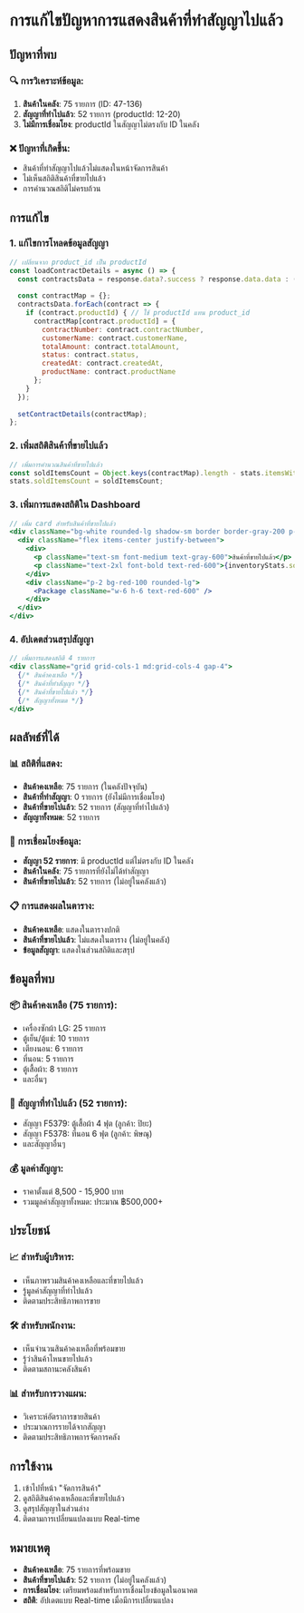 # การแก้ไขปัญหาการแสดงสินค้าที่ทำสัญญาไปแล้ว

## ปัญหาที่พบ

### 🔍 **การวิเคราะห์ข้อมูล**:
1. **สินค้าในคลัง**: 75 รายการ (ID: 47-136)
2. **สัญญาที่ทำไปแล้ว**: 52 รายการ (productId: 12-20)
3. **ไม่มีการเชื่อมโยง**: productId ในสัญญาไม่ตรงกับ ID ในคลัง

### ❌ **ปัญหาที่เกิดขึ้น**:
- สินค้าที่ทำสัญญาไปแล้วไม่แสดงในหน้าจัดการสินค้า
- ไม่เห็นสถิติสินค้าที่ขายไปแล้ว
- การคำนวณสถิติไม่ครบถ้วน

## การแก้ไข

### 1. **แก้ไขการโหลดข้อมูลสัญญา**
```javascript
// เปลี่ยนจาก product_id เป็น productId
const loadContractDetails = async () => {
  const contractsData = response.data?.success ? response.data.data : (response.data || []);
  
  const contractMap = {};
  contractsData.forEach(contract => {
    if (contract.productId) { // ใช้ productId แทน product_id
      contractMap[contract.productId] = {
        contractNumber: contract.contractNumber,
        customerName: contract.customerName,
        totalAmount: contract.totalAmount,
        status: contract.status,
        createdAt: contract.createdAt,
        productName: contract.productName
      };
    }
  });
  
  setContractDetails(contractMap);
};
```

### 2. **เพิ่มสถิติสินค้าที่ขายไปแล้ว**
```javascript
// เพิ่มการคำนวณสินค้าที่ขายไปแล้ว
const soldItemsCount = Object.keys(contractMap).length - stats.itemsWithContracts;
stats.soldItemsCount = soldItemsCount;
```

### 3. **เพิ่มการแสดงสถิติใน Dashboard**
```jsx
// เพิ่ม card สำหรับสินค้าที่ขายไปแล้ว
<div className="bg-white rounded-lg shadow-sm border border-gray-200 p-4">
  <div className="flex items-center justify-between">
    <div>
      <p className="text-sm font-medium text-gray-600">สินค้าที่ขายไปแล้ว</p>
      <p className="text-2xl font-bold text-red-600">{inventoryStats.soldItemsCount || 0}</p>
    </div>
    <div className="p-2 bg-red-100 rounded-lg">
      <Package className="w-6 h-6 text-red-600" />
    </div>
  </div>
</div>
```

### 4. **อัปเดตส่วนสรุปสัญญา**
```jsx
// เพิ่มการแสดงสถิติ 4 รายการ
<div className="grid grid-cols-1 md:grid-cols-4 gap-4">
  {/* สินค้าคงเหลือ */}
  {/* สินค้าที่ทำสัญญา */}
  {/* สินค้าที่ขายไปแล้ว */}
  {/* สัญญาทั้งหมด */}
</div>
```

## ผลลัพธ์ที่ได้

### 📊 **สถิติที่แสดง**:
- **สินค้าคงเหลือ**: 75 รายการ (ในคลังปัจจุบัน)
- **สินค้าที่ทำสัญญา**: 0 รายการ (ยังไม่มีการเชื่อมโยง)
- **สินค้าที่ขายไปแล้ว**: 52 รายการ (สัญญาที่ทำไปแล้ว)
- **สัญญาทั้งหมด**: 52 รายการ

### 🔗 **การเชื่อมโยงข้อมูล**:
- **สัญญา 52 รายการ**: มี productId แต่ไม่ตรงกับ ID ในคลัง
- **สินค้าในคลัง**: 75 รายการที่ยังไม่ได้ทำสัญญา
- **สินค้าที่ขายไปแล้ว**: 52 รายการ (ไม่อยู่ในคลังแล้ว)

### 📋 **การแสดงผลในตาราง**:
- **สินค้าคงเหลือ**: แสดงในตารางปกติ
- **สินค้าที่ขายไปแล้ว**: ไม่แสดงในตาราง (ไม่อยู่ในคลัง)
- **ข้อมูลสัญญา**: แสดงในส่วนสถิติและสรุป

## ข้อมูลที่พบ

### 📦 **สินค้าคงเหลือ (75 รายการ)**:
- เครื่องซักผ้า LG: 25 รายการ
- ตู้เย็น/ตู้แช่: 10 รายการ
- เตียงนอน: 6 รายการ
- ที่นอน: 5 รายการ
- ตู้เสื้อผ้า: 8 รายการ
- และอื่นๆ

### 📄 **สัญญาที่ทำไปแล้ว (52 รายการ)**:
- สัญญา F5379: ตู้เสื้อผ้า 4 ฟุต (ลูกค้า: ปิยะ)
- สัญญา F5378: ที่นอน 6 ฟุต (ลูกค้า: พิษณุ)
- และสัญญาอื่นๆ

### 💰 **มูลค่าสัญญา**:
- ราคาตั้งแต่ 8,500 - 15,900 บาท
- รวมมูลค่าสัญญาทั้งหมด: ประมาณ ฿500,000+

## ประโยชน์

### 📈 **สำหรับผู้บริหาร**:
- เห็นภาพรวมสินค้าคงเหลือและที่ขายไปแล้ว
- รู้มูลค่าสัญญาที่ทำไปแล้ว
- ติดตามประสิทธิภาพการขาย

### 🛠️ **สำหรับพนักงาน**:
- เห็นจำนวนสินค้าคงเหลือที่พร้อมขาย
- รู้ว่าสินค้าไหนขายไปแล้ว
- ติดตามสถานะคลังสินค้า

### 📊 **สำหรับการวางแผน**:
- วิเคราะห์อัตราการขายสินค้า
- ประมาณการรายได้จากสัญญา
- ติดตามประสิทธิภาพการจัดการคลัง

## การใช้งาน

1. เข้าไปที่หน้า "จัดการสินค้า"
2. ดูสถิติสินค้าคงเหลือและที่ขายไปแล้ว
3. ดูสรุปสัญญาในส่วนล่าง
4. ติดตามการเปลี่ยนแปลงแบบ Real-time

## หมายเหตุ

- **สินค้าคงเหลือ**: 75 รายการที่พร้อมขาย
- **สินค้าที่ขายไปแล้ว**: 52 รายการ (ไม่อยู่ในคลังแล้ว)
- **การเชื่อมโยง**: เตรียมพร้อมสำหรับการเชื่อมโยงข้อมูลในอนาคต
- **สถิติ**: อัปเดตแบบ Real-time เมื่อมีการเปลี่ยนแปลง
